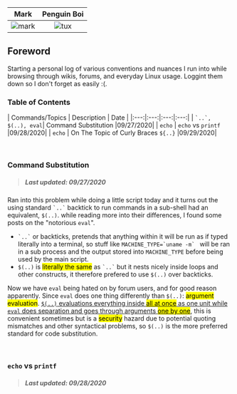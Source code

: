 Mark             |  Penguin Boi 
:-------------------------:|:-------------------------:
![mark](https://commonmark.org/help/images/favicon.png)  |  ![tux](https://upload.wikimedia.org/wikipedia/commons/thumb/3/3a/Tux_Mono.svg/140px-Tux_Mono.svg.png)

## Foreword

Starting a personal log of various conventions and nuances I run into while browsing through wikis, forums, and everyday Linux usage. Loggint them down so I don't forget as easily :(.

### Table of Contents
| Commands/Topics | Description | Date |
|:---:|:---:|:---:|:---:|
| `` `..`, $(..), eval ``| Command Substitution |09/27/2020|
| `echo` | `echo` vs `printf` |09/28/2020|
| `echo` | On The Topic of Curly Braces `${..}` |09/29/2020|

<br/>

### Command Substitution

> ##### Last updated: 09/27/2020

Ran into this problem while doing a little script today and it turns out the using standard `` `..` `` backtick to run commands in a sub-shell had an equivalent, `$(..)`. while reading more into their differences, I found some posts on the "notorious `eval`".

- `` `..` `` or backticks, pretends that anything within it will be run as if typed literally into a terminal, so stuff like `` MACHINE_TYPE=`uname -m`  `` will be ran in a sub process and the output stored into `MACHINE_TYPE` before being used by the main script.
  <br/>
- `$(..)` is <mark>literally the same</mark> as `` `..` `` but it nests nicely inside loops and other constructs, it therefore prefered to use `$(..)` over backticks.

Now we have `eval` being hated on by forum users, and for good reason apparently. Since `eval` does one thing differently than `$(..)`: <mark>argument evaluation</mark>. <ins>`$(..)` evaluations everything inside <mark>all at once</mark> as one unit while `eval` does separation and goes through arguments <mark>one by one</mark></ins>, this is convenient sometimes but is a <mark>security</mark> hazard due to potential quoting mismatches and other syntactical problems, so `$(..)` is the more preferred standard for code substitution.

<br/>

### `echo` vs `printf`

> ##### Last updated: 09/28/2020
